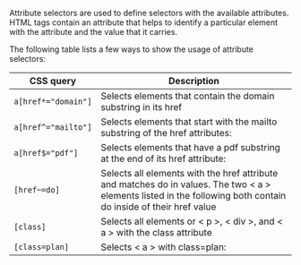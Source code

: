 Attribute selectors are used to define selectors with the available attributes. HTML tags contain an attribute that helps to identify a particular element with the attribute and the value that it carries.

The following table lists a few ways to show the usage of attribute selectors:

CSS query | Description
--- | ---
`a[href*="domain"]` | Selects elements that contain the domain substring in its href
`a[href^="mailto"]` | Selects elements that start with the mailto substring of the href attributes:
`a[href$="pdf"]` | Selects elements that have a pdf substring at the end of its href attribute:
`[href~=do]` | Selects all elements with the href attribute and matches do in values. The two < a > elements listed in the following both contain do inside of their href value
`[class]` | Selects all elements or < p >, < div >, and < a > with the class attribute
`[class=plan]` | Selects < a > with class=plan:


